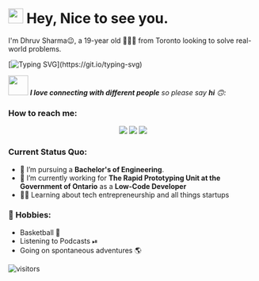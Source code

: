 <h1><img src="https://emojis.slackmojis.com/emojis/images/1531849430/4246/blob-sunglasses.gif?1531849430" width="30"/> Hey, Nice to see you.</h1>

I'm Dhruv Sharma😉, a 19-year old 👨🏻‍💻 from Toronto looking to solve real-world problems. 

[![Typing SVG](https://readme-typing-svg.herokuapp.com?vCenter=true&width=500&lines=Student,+Entrepreneur,+and+Aspiring+Engineer;)](https://git.io/typing-svg)

<img src="https://media.giphy.com/media/LnQjpWaON8nhr21vNW/giphy.gif" width="40"> <em><b>I love connecting with different people</b> so please say <b>hi</b> 🙃:</em>

### How to reach me: 
<p align="center">
<a href="https://www.linkedin.com/in/dhruv-sharma-037b9814b/"><img src="https://img.shields.io/badge/-Dhruv%20Sharma-0077B5?style=for-the-badge&logo=Linkedin&logoColor=white"/></a>
<a href="mailto:dhruvs4747@gmail.com"><img src="https://img.shields.io/badge/-dhruvs4747@gmail.com-D14836?style=for-the-badge&logo=Gmail&logoColor=white"/></a>
<a href="https://twitter.com/dhruvs47"><img src="https://img.shields.io/badge/-dhruvs47-1DA1F2?style=for-the-badge&logo=twitter&logoColor=white"/></a>
</p>

### Current Status Quo:

- 💼 I’m pursuing a <strong>Bachelor's of Engineering</strong>.
- 🔭 I’m currently working for <strong>The Rapid Prototyping Unit at the Government of Ontario</strong> as a <strong>Low-Code Developer</strong>
- 👨‍💻 Learning about tech entrepreneurship and all things startups

### 📅 Hobbies:

- Basketball 🏀
- Listening to Podcasts ⏯ 
- Going on spontaneous adventures 🌎 

![visitors](https://visitor-badge.laobi.icu/badge?page_id=dhruvs47.dhruvs47)

